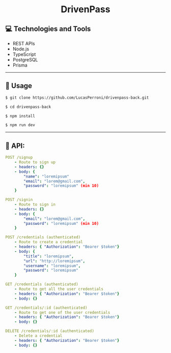 <p align="center">
  <h1 align="center">
    DrivenPass
  </h1>
</p>

## 💻 Technologies and Tools

- REST APIs
- Node.js
- TypeScript
- PostgreSQL
- Prisma

---

## 🏁 Usage

```bash
$ git clone https://github.com/LucasPerroni/drivenpass-back.git

$ cd drivenpass-back

$ npm install

$ npm run dev
```

---

## 🚀 API:

```yml
POST /signup
    - Route to sign up
    - headers: {}
    - body: {
        "name": "loremipsum"
        "email": "lorem@gmail.com",
        "password": "loremipsum" (min 10)
    }
```

```yml
POST /signin
    - Route to sign in
    - headers: {}
    - body: {
        "email": "lorem@gmail.com",
        "password": "loremipsum" (min 10)
    }
```

```yml
POST /credentials (authenticated)
    - Route to create a credential
    - headers: { "Authorization": "Bearer $token"}
    - body: {
        "title": "loremipsum",
        "url": "http://loremipsum",
        "username": "loremipsum",
        "password": "loremipsum"
    }
```

```yml
GET /credentials (authenticated)
    - Route to get all the user credentials
    - headers: { "Authorization": "Bearer $token"}
    - body: {}
```

```yml
GET /credentials/:id (authenticated)
    - Route to get one of the user credentials
    - headers: { "Authorization": "Bearer $token"}
    - body: {}
```

```yml
DELETE /credentials/:id (authenticated)
    - Delete a credential
    - headers: { "Authorization": "Bearer $token"}
    - body: {}
```
